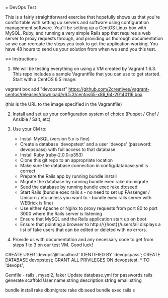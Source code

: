 = DevOps Test

This is a fairly straightforward exercise that hopefully shows us that you're comfortable with setting up servers and software using configuration management software. You'll be setting up a CentOS Linux box with MySQL, Ruby, and running a very simple Rails app that requires a web server to proxy requests through, and providing us thorough documentation so we can recreate the steps you took to get the application working. You have 48 hours to send us your solution from when we send you this test.

== Instructions

 1. We will be testing everything on using a VM created by Vagrant 1.6.3. This repo includes a sample Vagrantfile that you can use to get started. Start with a CentOS 6.5 image:

  vagrant box add "devopstest" https://github.com/2creatives/vagrant-centos/releases/download/v6.5.3/centos65-x86_64-20140116.box

  (this is the URL to the image specified in the Vagrantfile)

 2. Install and set up your configuration system of choice (Puppet / Chef / Ansible / Salt, etc)

 3. Use your CM to:

    * Install MySQL (version 5.x is fine)
    * Create a database 'devopstest' and a user 'devops' (password: devopspass) with full access to that database
    * Install Ruby (ruby-2.0.0-p353)
    * Clone this git repo to an appropriate location
    * Make sure the database connection in config/database.yml is correct
    * Prepare the Rails app by running bundle install
    * Migrate the database by running bundle exec rake db:migrate
    * Seed the database by running bundle exec rake db:seed
    * Start Rails (bundle exec rails s - no need to set up PAssenger / Unicorn / etc unless you want to - bundle exec rails server with WEBrick is fine)
    * Use either Apache or Nginx to proxy requests from port 80 to port 3000 where the Rails server is listening
    * Ensure that MySQL and the Rails application start up on boot
    * Ensure that pointing a browser to http://{{host}}/users/all displays a list of fake users that can be edited or deleted with no errors.

4. Provide us with documentation and any necessary code to get from steps 1 to 3 on our test VM. Good luck!

CREATE USER 'devops'@'localhost' IDENTIFIED BY 'devopspass';
CREATE DATABASE devopstest;
GRANT ALL PRIVILEGES ON devopstest. * TO 'devops';

Gemfile - rails , mysql2, faker
Update database.yml for passwords
rails generate scaffold User name:string description:string email:string



bundle install
rake db:migrate
rake db:seed
bundle exec rails s